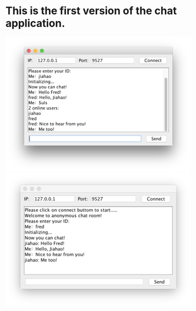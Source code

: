 # This is the first version of the chat application.

<img src="https://github.com/jhzhaofred/Full-Stack-Chat-Application/blob/master/First_Version/ScreenShot/ScreenShot_1.png"/> <img src="https://github.com/jhzhaofred/Full-Stack-Chat-Application/blob/master/First_Version/ScreenShot/ScreenShot_2.png"/>

